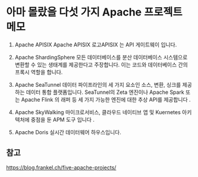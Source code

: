# 아마 몰랐을 다섯 가지 Apache 프로젝트 메모
1. Apache APISIX
Apache APISIX 로고APISIX 는 API 게이트웨이 입니다.

2. Apache ShardingSphere
모든 데이터베이스를 분산 데이터베이스 시스템으로 변환할 수 있는 생태계를 제공한다고 주장합니다. 이는 코드와 데이터베이스 간의 프록시 역할을 합니다.

3. Apache SeaTunnel
데이터 파이프라인의 세 가지 요소인 소스, 변환, 싱크를 제공하는 데이터 통합 ​​플랫폼입니다. SeaTunnel의 Zeta 엔진이나 Apache Spark 또는 Apache Flink 의 래퍼 등 세 가지 가능한 엔진에 대한 추상 API를 제공합니다 . 

4. Apache SkyWalking
마이크로서비스, 클라우드 네이티브 앱 및 Kuernetes 아키텍처에 중점을 둔 APM 도구 입니다 .

5. Apache Doris
실시간 데이터웨어 하우스입니다.

## 참고
https://blog.frankel.ch/five-apache-projects/
